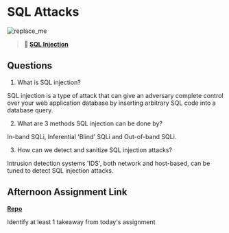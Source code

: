 # SQL Attacks

![replace_me](https://codeworks.blob.core.windows.net/public/assets/img/illustrations/placeholder.svg)

> **📖 [SQL Injection](https://codeworksacademy.com/fs-student-guide/resources/wk11/03-SQL-Injection)**

## Questions

1. What is SQL injection?

SQL injection is a type of attack that can give an adversary complete control over your web application database by inserting arbitrary SQL code into a database query.

2. What are 3 methods SQL injection can be done by?

In-band SQLi, Inferential 'Blind' SQLi and Out-of-band SQLi.

3. How can we detect and sanitize SQL injection attacks?

Intrusion detection systems 'IDS', both network and host-based, can be tuned to detect SQL injection attacks.

## Afternoon Assignment Link

**[Repo](https://github.com/JoaoLucasMelo/LateFall-21-GroupMe)**

Identify at least 1 takeaway from today's assignment
